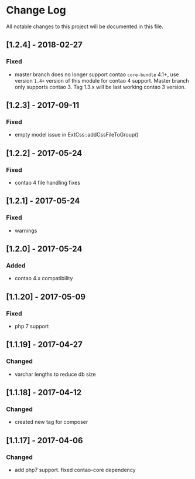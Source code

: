# Change Log
All notable changes to this project will be documented in this file.

## [1.2.4] - 2018-02-27

### Fixed
- master branch does no longer support contao `core-bundle` 4.1+, use version `1.4+` version of this module for contao 4 support. Master branch only supports contao 3. Tag 1.3.x will be last working contao 3 version.

## [1.2.3] - 2017-09-11

### Fixed
- empty model issue in ExtCss::addCssFileToGroup()

## [1.2.2] - 2017-05-24

### Fixed
- contao 4 file handling fixes

## [1.2.1] - 2017-05-24

### Fixed
- warnings

## [1.2.0] - 2017-05-24

### Added
- contao 4.x compatibility

## [1.1.20] - 2017-05-09

### Fixed
- php 7 support

## [1.1.19] - 2017-04-27

### Changed
- varchar lengths to reduce db size

## [1.1.18] - 2017-04-12

### Changed
- created new tag for composer

## [1.1.17] - 2017-04-06

### Changed
- add php7 support. fixed contao-core dependency
